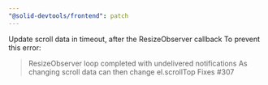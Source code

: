 ```yaml
---
"@solid-devtools/frontend": patch
---
```


Update scroll data in timeout, after the ResizeObserver callback
To prevent this error:
 > ResizeObserver loop completed with undelivered notifications
As changing scroll data can then change el.scrollTop
Fixes #307